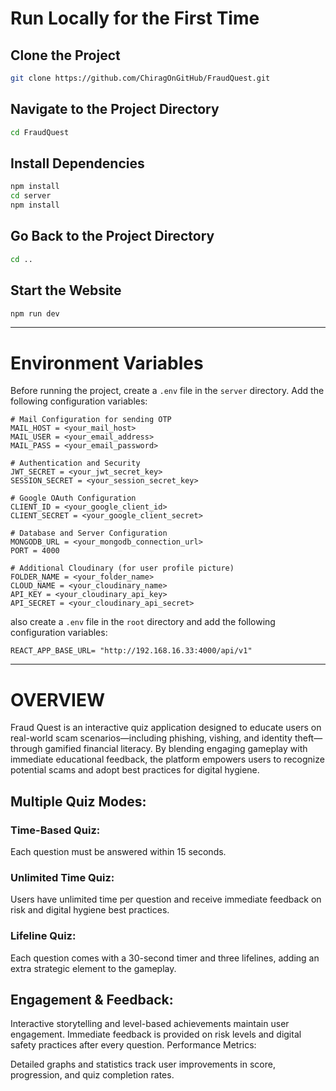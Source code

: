 
# Run Locally for the First Time

## Clone the Project

```bash
git clone https://github.com/ChiragOnGitHub/FraudQuest.git
```

## Navigate to the Project Directory

```bash
cd FraudQuest
```

## Install Dependencies

```bash
npm install
cd server
npm install
```

## Go Back to the Project Directory

```bash
cd ..
```

## Start the Website

```bash
npm run dev
```

---

# Environment Variables

Before running the project, create a `.env` file in the `server` directory. Add the following configuration variables:

```plaintext
# Mail Configuration for sending OTP
MAIL_HOST = <your_mail_host>
MAIL_USER = <your_email_address>
MAIL_PASS = <your_email_password>

# Authentication and Security
JWT_SECRET = <your_jwt_secret_key>
SESSION_SECRET = <your_session_secret_key>

# Google OAuth Configuration
CLIENT_ID = <your_google_client_id>
CLIENT_SECRET = <your_google_client_secret>

# Database and Server Configuration
MONGODB_URL = <your_mongodb_connection_url>
PORT = 4000

# Additional Cloudinary (for user profile picture)
FOLDER_NAME = <your_folder_name>
CLOUD_NAME = <your_cloudinary_name>
API_KEY = <your_cloudinary_api_key>
API_SECRET = <your_cloudinary_api_secret>
```

also create a `.env` file in the `root` directory and add the following configuration variables:
```plaintext
REACT_APP_BASE_URL= "http://192.168.16.33:4000/api/v1"
```

---

# OVERVIEW

Fraud Quest is an interactive quiz application designed to educate users on real-world scam scenarios—including phishing, vishing, and identity theft—through gamified financial literacy. By blending engaging gameplay with immediate educational feedback, the platform empowers users to recognize potential scams and adopt best practices for digital hygiene.

## Multiple Quiz Modes:

### Time-Based Quiz:
Each question must be answered within 15 seconds.

### Unlimited Time Quiz:
Users have unlimited time per question and receive immediate feedback on risk and digital hygiene best practices.

### Lifeline Quiz:
Each question comes with a 30-second timer and three lifelines, adding an extra strategic element to the gameplay.

## Engagement & Feedback:

Interactive storytelling and level-based achievements maintain user engagement.
Immediate feedback is provided on risk levels and digital safety practices after every question.
Performance Metrics:

Detailed graphs and statistics track user improvements in score, progression, and quiz completion rates.